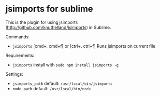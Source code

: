 jsimports for sublime
=====================

This is the plugin for using jsimports (http://github.com/knuthelland/jsimports) in Sublime.

Commands:

* `jsimports` [cmd+. cmd+f] or [ctrl+. ctrl+f] Runs jsimports on current file

Requirements:

* `jsimports` install with `sudo npm install jsimports -g`

Settings:

* `jsimports_path` default: `/usr/local/bin/jsimports`
* `node_path` default: `/usr/local/bin/node`
